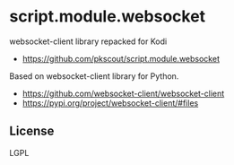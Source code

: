 script.module.websocket
=======================

websocket-client library repacked for Kodi

- https://github.com/pkscout/script.module.websocket


Based on websocket-client library for Python.

- https://github.com/websocket-client/websocket-client
- https://pypi.org/project/websocket-client/#files

License
-------

LGPL
